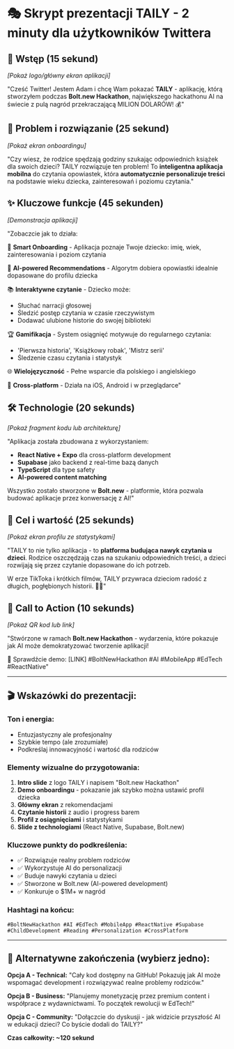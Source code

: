 # 🎭 Skrypt prezentacji TAILY - 2 minuty dla użytkowników Twittera

## 🎯 **Wstęp (15 sekund)**
*[Pokaż logo/główny ekran aplikacji]*

"Cześć Twitter! Jestem Adam i chcę Wam pokazać **TAILY** - aplikację, którą stworzyłem podczas **Bolt.new Hackathon**, największego hackathonu AI na świecie z pulą nagród przekraczającą MILION DOLARÓW! 💰"

## 🧩 **Problem i rozwiązanie (25 sekund)**
*[Pokaż ekran onboardingu]*

"Czy wiesz, że rodzice spędzają godziny szukając odpowiednich książek dla swoich dzieci? TAILY rozwiązuje ten problem! To **inteligentna aplikacja mobilna** do czytania opowiastek, która **automatycznie personalizuje treści** na podstawie wieku dziecka, zainteresowań i poziomu czytania."

## ✨ **Kluczowe funkcje (45 sekunden)**
*[Demonstracja aplikacji]*

"Zobaczcie jak to działa:

📝 **Smart Onboarding** - Aplikacja poznaje Twoje dziecko: imię, wiek, zainteresowania i poziom czytania

🎯 **AI-powered Recommendations** - Algorytm dobiera opowiastki idealnie dopasowane do profilu dziecka

📚 **Interaktywne czytanie** - Dziecko może:
- Słuchać narracji głosowej
- Śledzić postęp czytania w czasie rzeczywistym  
- Dodawać ulubione historie do swojej biblioteki

🏆 **Gamifikacja** - System osiągnięć motywuje do regularnego czytania:
- 'Pierwsza historia', 'Książkowy robak', 'Mistrz serii'
- Śledzenie czasu czytania i statystyk

🌐 **Wielojęzyczność** - Pełne wsparcie dla polskiego i angielskiego

🔄 **Cross-platform** - Działa na iOS, Android i w przeglądarce"

## 🛠️ **Technologie (20 sekunds)**
*[Pokaż fragment kodu lub architekturę]*

"Aplikacja została zbudowana z wykorzystaniem:
- **React Native + Expo** dla cross-platform development
- **Supabase** jako backend z real-time bazą danych
- **TypeScript** dla type safety
- **AI-powered content matching**

Wszystko zostało stworzone w **Bolt.new** - platformie, która pozwala budować aplikacje przez konwersację z AI!"

## 🎯 **Cel i wartość (25 sekunds)**
*[Pokaż ekran profilu ze statystykami]*

"TAILY to nie tylko aplikacja - to **platforma budująca nawyk czytania u dzieci**. Rodzice oszczędzają czas na szukaniu odpowiednich treści, a dzieci rozwijają się przez czytanie dopasowane do ich potrzeb.

W erze TikToka i krótkich filmów, TAILY przywraca dzieciom radość z długich, pogłębionych historii. 📖✨"

## 🚀 **Call to Action (10 sekunds)**
*[Pokaż QR kod lub link]*

"Stwórzone w ramach **Bolt.new Hackathon** - wydarzenia, które pokazuje jak AI może demokratyzować tworzenie aplikacji!

🔗 Sprawdźcie demo: [LINK]
#BoltNewHackathon #AI #MobileApp #EdTech #ReactNative"

---

## 🎬 **Wskazówki do prezentacji:**

### **Ton i energia:**
- Entuzjastyczny ale profesjonalny
- Szybkie tempo (ale zrozumiałe)
- Podkreślaj innowacyjność i wartość dla rodziców

### **Elementy wizualne do przygotowania:**
1. **Intro slide** z logo TAILY i napisem "Bolt.new Hackathon"
2. **Demo onboardingu** - pokazanie jak szybko można ustawić profil dziecka
3. **Główny ekran** z rekomendacjami
4. **Czytanie historii** z audio i progress barem
5. **Profil z osiągnięciami** i statystykami
6. **Slide z technologiami** (React Native, Supabase, Bolt.new)

### **Kluczowe punkty do podkreślenia:**
- ✅ Rozwiązuje realny problem rodziców
- ✅ Wykorzystuje AI do personalizacji
- ✅ Buduje nawyki czytania u dzieci
- ✅ Stworzone w Bolt.new (AI-powered development)
- ✅ Konkuruje o $1M+ w nagród

### **Hashtagi na końcu:**
`#BoltNewHackathon #AI #EdTech #MobileApp #ReactNative #Supabase #ChildDevelopment #Reading #Personalization #CrossPlatform`

---

## 🎯 **Alternatywne zakończenia (wybierz jedno):**

**Opcja A - Technical:**
"Cały kod dostępny na GitHub! Pokazuję jak AI może wspomagać development i rozwiązywać realne problemy rodziców."

**Opcja B - Business:**
"Planujemy monetyzację przez premium content i współprace z wydawnictwami. To początek rewolucji w EdTech!"

**Opcja C - Community:**
"Dołączcie do dyskusji - jak widzicie przyszłość AI w edukacji dzieci? Co byście dodali do TAILY?"

**Czas całkowity: ~120 sekund** 